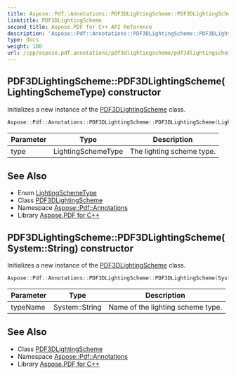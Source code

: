 ```yaml
---
title: Aspose::Pdf::Annotations::PDF3DLightingScheme::PDF3DLightingScheme constructor
linktitle: PDF3DLightingScheme
second_title: Aspose.PDF for C++ API Reference
description: 'Aspose::Pdf::Annotations::PDF3DLightingScheme::PDF3DLightingScheme constructor. Initializes a new instance of the PDF3DLightingScheme class in C++.'
type: docs
weight: 100
url: /cpp/aspose.pdf.annotations/pdf3dlightingscheme/pdf3dlightingscheme/
---
```

## PDF3DLightingScheme::PDF3DLightingScheme(LightingSchemeType) constructor


Initializes a new instance of the [PDF3DLightingScheme](../) class.

```cpp
Aspose::Pdf::Annotations::PDF3DLightingScheme::PDF3DLightingScheme(LightingSchemeType type)
```


| Parameter | Type | Description |
| --- | --- | --- |
| type | LightingSchemeType | The lighting scheme type. |

## See Also

* Enum [LightingSchemeType](../../lightingschemetype/)
* Class [PDF3DLightingScheme](../)
* Namespace [Aspose::Pdf::Annotations](../../)
* Library [Aspose.PDF for C++](../../../)
## PDF3DLightingScheme::PDF3DLightingScheme(System::String) constructor


Initializes a new instance of the [PDF3DLightingScheme](../) class.

```cpp
Aspose::Pdf::Annotations::PDF3DLightingScheme::PDF3DLightingScheme(System::String typeName)
```


| Parameter | Type | Description |
| --- | --- | --- |
| typeName | System::String | Name of the lighting scheme type. |

## See Also

* Class [PDF3DLightingScheme](../)
* Namespace [Aspose::Pdf::Annotations](../../)
* Library [Aspose.PDF for C++](../../../)
